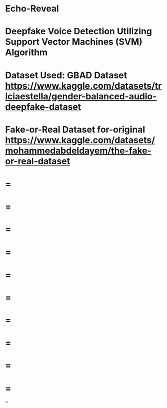 # Echo-Reveal
Deepfake Voice Detection Utilizing Support Vector Machines (SVM) Algorithm
==========================================================================================
Dataset Used: 
GBAD Dataset 
https://www.kaggle.com/datasets/triciaestella/gender-balanced-audio-deepfake-dataset
==========================================================================================
Fake-or-Real Dataset for-original 
https://www.kaggle.com/datasets/mohammedabdeldayem/the-fake-or-real-dataset
==
=
=
=
=
=
=
=
=
=
=
=
=
=
=
=
=
=
=
=
=
=
